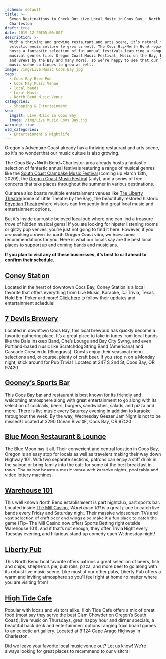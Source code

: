 ```yaml
---
_schema: default
title: >-
  Seven Destinations to Check Out Live Local Music in Coos Bay ~ North Bend ~
  Charleston
draft: true
date: 2019-12-20T05:00:00Z
description: >-
  With a thriving and growing restaurant and arts scene, it’s natural for our
  eclectic music culture to grow as well. The Coos Bay/North Bend region already
  hosts a fantastic selection of fun annual festivals featuring a range of
  musical genres (i.e. Oregon Coast Music Festival, Music on the Bay, BBQ, Blues
  and Brews by the Bay and many more), so we’re happy to see that our local
  music scene continues to grow as well.
image: /img/Live Music Coos Bay.jpg
tags:
  - Coos Bay Brew Pub
  - Coos May Music Venue
  - local bands
  - Local Music
  - North Bend Music Venue
categories:
  - Shopping & Entertainment
seo:
  imgalt: LIve Music in Coos Bay
  image: /img/Live Music Coos Bay.jpg
warning: true
old_categories:
  - Entertainment & Nightlife
---
```

Oregon's Adventure Coast already has a thriving restaurant and arts scene, so it's no wonder that our music culture is also growing.

The Coos Bay~North Bend~Charleston area already hosts a fantastic selection of fantastic annual festivals featuring a range of musical genres like the [South Coast Clambake Music Festival](https://www.oregonsadventurecoast.com/event/32nd-south-coast-clambake-music-festival/) (coming up March 13th, 2020!), the [Oregon Coast Music Festival](https://www.oregoncoastmusic.org/calendar-events/) (July), and a series of free concerts that take places throughout the summer in various destinations.

Our area also boasts multiple entertainment venues like [The Liberty Theatre](http://thelibertytheatre.org/)(home of Little Theatre by the Bay), the beautifully restored historic [Egyptian Theatre](https://egyptiantheatreoregon.com/)where visitors can frequently find great local music and entertainment options.

But it's inside our rustic beloved local pub where one can find a treasure trove of hidden musical gems! If you are looking for hipster listening rooms or glitzy pop venues, you’re just not going to find it here. However, if you are seeking a down-to-earth Oregon Coast vibe, we have some recommendations for you. Here is what our locals say are the best local places to support up and coming bands and musicians.

**If you plan to visit any of these businesses, it’s best to call ahead to confirm their schedule.**

## [Coney Station](https://coneystation.business.site/)

Located in the heart of downtown Coos Bay, Coney Station is a local favorite that offers everything from Live Music, Karaoke, DJ Trivia, Texas Hold Em' Poker and more!  [Click here](https://www.facebook.com/ConeyStation/) to follow their updates and entertainment schedule!

## [7 Devils Brewery](https://www.7devilsbrewery.com/events.html)

Located in downtown Coos Bay, this local brewpub has quickly become a favorite gathering place. It’s a great place to take in tunes from local bands like the Dale Inskeep Band, Che’s Lounge and Bay City Swing, and even Portland-based music like Scratchdog String Band (Americana) and Cascade Crescendo (Bluegrass). Guests enjoy their seasonal menu selections and, of course, plenty of craft beer. If you stop in on a Monday night, stick around for Pub Trivia! &nbsp;Located at 247 S 2nd St, Coos Bay, OR 97420

## [Gooney’s Sports Bar](http://www.gooneyssportsbar.com/)

This Coos Bay bar and restaurant is best known for its friendly and welcoming atmosphere along with great entertainment to go along with its selection of cocktails, beers, burgers, sandwiches, salads, and pizza and more. There is live music every Saturday evening in addition to karaoke throughout the week. By the way, Wednesday Geezer Jam Night is not to be missed! Located at 3290 Ocean Blvd SE, Coos Bay, OR 97420

## [Blue Moon Restaurant & Lounge](https://www.facebook.com/bluemooncoosbay)

The Blue Moon has it all. Their convenient and central location in Coos Bay, Oregon is an easy stop for locals as well as travelers making their way down Highway 101. With two separate sections, patrons can enjoy a stiff drink in the saloon or bring family into the cafe for some of the best breakfast in town. The saloon boasts a music venue with karaoke nights, pool table and video lottery machines.

## [Warehouse 101](https://www.kokwelresorts.com/coos-bay/)

This well known North Bend establishment is part nightclub, part sports bar. Located inside [The Mill Casino](https://www.kokwelresorts.com/coos-bay/), *Warehouse 101* is a great place to catch live bands every Friday and Saturday night. Their massive widescreen TVs and vast selection of craft beer and wings also make it a fun place to catch the game (Tip- The Mill Casino now offers Sports Betting right outside Warehouse 101). And if that’s not enough, they offer Trivia Night every Tuesday evening, and hilarious stand-up comedy each Wednesday night!

## [Liberty Pub](https://www.facebook.com/TheLibertyPub/)

This North Bend local favorite offers patrons a great selection of beers, fish and chips, shepherd’s pie, pub rolls, pizza, and more beer to go along with its robust live music scene. Like most of our other pubs, Liberty Pub offers a warm and inviting atmosphere so you’ll feel right at home no matter where you are visiting from!

## [High Tide Cafe](http://hightidecafeoregon.com/live-music-and-entertainment-in-charleston-oregon/)

Popular with locals and visitors alike, High Tide Cafe offers a mix of great food (most say they serve the best Clam Chowder on Oregon’s South Coast), live music on Thursdays, great happy hour and dinner specials, a beautiful back deck and entertainment options ranging from board games to an eclectic art gallery. Located at 91124 Cape Arago Highway in Charleston.

Did we leave your favorite local music venue out? Let us know! We’re always looking for great places to recommend to our visitors!
